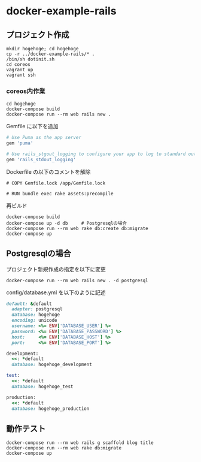 # docker-example-rails

## プロジェクト作成

```
mkdir hogehoge; cd hogehoge
cp -r ../docker-example-rails/* .
/bin/sh dotinit.sh
cd coreos
vagrant up
vagrant ssh
```

### coreos内作業

```
cd hogehoge
docker-compose build
docker-compose run --rm web rails new .
```

Gemfile に以下を追加
```ruby
# Use Puma as the app server
gem 'puma'

# Use rails_stgout_logging to configure your app to log to standard out
gem 'rails_stdout_logging'
```

Dockerfile の以下のコメントを解除

```
# COPY Gemfile.lock /app/Gemfile.lock

# RUN bundle exec rake assets:precompile
```

再ビルド
```
docker-compose build
docker-compose up -d db     # Postgresqlの場合
docker-compose run --rm web rake db:create db:migrate
docker-compose up
```

## Postgresqlの場合

プロジェクト新規作成の指定を以下に変更
```
docker-compose run --rm web rails new . -d postgresql
```

config/database.yml を以下のように記述

```ruby
default: &default
  adapter: postgresql
  database: hogehoge
  encoding: unicode
  username: <%= ENV['DATABASE_USER'] %>
  password: <%= ENV['DATABASE_PASSWORD'] %>
  host:     <%= ENV['DATABASE_HOST'] %>
  port:     <%= ENV['DATABASE_PORT'] %>

development:
  <<: *default
  database: hogehoge_development

test:
  <<: *default
  database: hogehoge_test

production:
  <<: *default
  database: hogehoge_production
```

## 動作テスト

```
docker-compose run --rm web rails g scaffold blog title
docker-compose run --rm web rake db:migrate
docker-compose up
```
